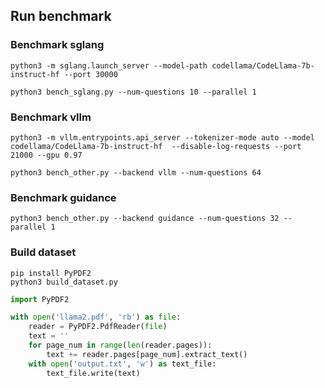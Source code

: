 ## Run benchmark

### Benchmark sglang
```
python3 -m sglang.launch_server --model-path codellama/CodeLlama-7b-instruct-hf --port 30000
```

```
python3 bench_sglang.py --num-questions 10 --parallel 1
```


### Benchmark vllm
```
python3 -m vllm.entrypoints.api_server --tokenizer-mode auto --model codellama/CodeLlama-7b-instruct-hf  --disable-log-requests --port 21000 --gpu 0.97
```

```
python3 bench_other.py --backend vllm --num-questions 64
```


### Benchmark guidance
```
python3 bench_other.py --backend guidance --num-questions 32 --parallel 1
```



### Build dataset

```
pip install PyPDF2
python3 build_dataset.py
```

```python
import PyPDF2

with open('llama2.pdf', 'rb') as file:
    reader = PyPDF2.PdfReader(file)
    text = ''
    for page_num in range(len(reader.pages)):
        text += reader.pages[page_num].extract_text()
    with open('output.txt', 'w') as text_file:
        text_file.write(text)
```
